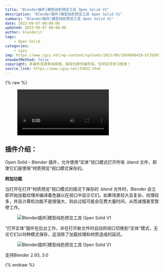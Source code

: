 ```yaml
---
title: "Blender插件|模型纯色预览工具 Open Solid V1"
description: "Blender插件|模型纯色预览工具 Open Solid V1"
summary: "Blender插件|模型纯色预览工具 Open Solid V1"
date: 2023-09-07 00:00:00
updated: 2023-09-07 00:00:00
author: blenderit
tags: 
    - Open Solid
categories:
    - cgzy
img: https://www.cgzy.net/wp-content/uploads/2023/09/1694089428-bf2b585aaeb7a04.webp
showGetMethod: false
copyright: 本插件资源来自网络，版权归原作者所有，仅供交流学习使用！
source_link: https://www.cgzy.net/33852.html
---
```


{% raw %}
<figure class="wp-block-video aligncenter"><video controls src="http://cloud.video.taobao.com/play/u/null/p/1/e/6/t/1/426145084849.mp4"></video></figure><div class="wp-block-pandastudio-title"><div class="title_style_01"><h2 id="h2-0">插件介绍：</h2></div></div><p class="is-style-text-indent-2em">Open Solid – Blender 插件，允许使用“实体”视口模式打开所有 .blend 文件，即使它们是使用“材质预览”视口模式保存的。</p><p><strong>附加功能</strong></p><p class="is-style-text-indent-2em">当打开在打开“材质预览”视口模式的情况下保存的 .blend 文件时，Blender 会立即开始加载纹理并编译着色器以在视口中显示它们。如果场景较大且复杂，纹理较多，并且计算机功能不是很强大，则此过程可能会花费大量时间，从而减慢甚至暂停工作。</p><div class="wp-block-image is-style-border-round-and-with-shadow">
<figure class="aligncenter size-large"><img decoding="async" src="https://img.alicdn.com/imgextra/i1/717183932/O1CN01GHdgAT1euuCtYrxt7_!!717183932.jpg" title="Blender插件|模型纯色预览工具 Open Solid V1" alt="Blender插件|模型纯色预览工具 Open Solid V1"></figure></div><p class="is-style-text-indent-2em">“打开实体”插件在后台工作，并在打开新文件时自动将视口切换到“实体”模式，无论它们以何种模式保存，这消除了加载纹理和材质造成的延迟。</p><div class="wp-block-image is-style-border-round-and-with-shadow">
<figure class="aligncenter size-large"><img decoding="async" src="https://img.alicdn.com/imgextra/i3/717183932/O1CN01UHlUPQ1euuCkuoZaj_!!717183932.jpg" title="Blender插件|模型纯色预览工具 Open Solid V1" alt="Blender插件|模型纯色预览工具 Open Solid V1"></figure></div><div class="wp-block-pandastudio-tips"><div class="tip success "><p>支持Blender 2.93, 3.0</p>
</div></div>
<div style="display: none">cgzy</div>
{% endraw %}
